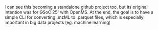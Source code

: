 I can see this becoming a standalone github project too, but its original intention was for GSoC 25' with OpenMS. At the end, the goal is to have a simple CLI for converting .mzML to .parquet files, which is especially important in big data projects (eg. machine learning)

